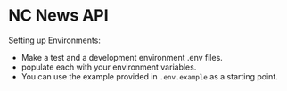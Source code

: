 # NC News API

Setting up Environments:

- Make a test and a development environment .env files. 
- populate each with your environment variables.
- You can use the example provided in `.env.example` as a starting point.

